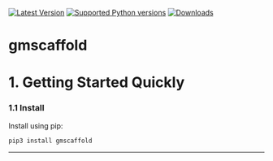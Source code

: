 [![Latest Version](https://img.shields.io/pypi/v/gmscaffold.svg)](https://pypi.python.org/pypi/gmscaffold/)
[![Supported Python versions](https://img.shields.io/pypi/pyversions/gmscaffold.svg)](https://pypi.python.org/pypi/gmscaffold/)
[![Downloads](https://img.shields.io/pypi/dm/gmscaffold.svg)](https://pypi.org/project/gmscaffold/)

gmscaffold
==========


# 1. Getting Started Quickly

### 1.1 Install

Install using pip:

```bash
pip3 install gmscaffold
```
---
